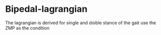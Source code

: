 # Bipedal-lagrangian
The lagrangian is derived for single and doible stance of the gait use the ZMP as the condition
